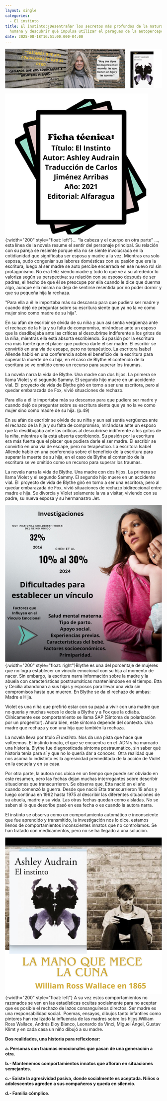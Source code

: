 ```yaml
---
layout: single
categories:
  - El instinto
title: El instinto:¿Desentrañar los secretos más profundos de la naturaleza
  humana y descubrir qué impulsa utilizar el paraguas de la autopercepción?
date: 2025-08-18T16:51:00.000-04:00
---
```

![](/assets/img/banner-el-instinto.png)

![](/assets/img/ficha-sin-fondo.png){:width="200" style="float: left"}… “la cabeza y el cuerpo en otra parte” …, esta línea de la novela resume el sentir del personaje principal. Su relación con su pareja se resiente porque ella no se siente
involucrada en la cotidianidad que significaba ser esposa y madre a la vez. Mientras era solo esposa, pudo congeniar sus labores domésticas con su pasión que era la escritura, luego al ser madre se auto percibe encerrada en ese nuevo rol sin protagonismo. No era feliz siendo madre y todo lo que ve a su alrededor lo valoriza según su perspectiva: su relación con su esposo después de ser padres, el hecho de que él se preocupe por ella cuando le dice que duerma algo, aunque ella misma no deja de sentirse resentida por no poder dormir y que su pequeña hija la rechaza.

"Para ella a él le importaba más su descanso para que pudiera ser madre y cuando dejó de preguntar sobre su escritura siente que ya no la ve como mujer sino como madre de su hija". 

En su afán de escribir se olvida de su niña y aun así sentía vergüenza ante el rechazo de la hija y su falta de compromiso, mirándose ante un esposo que la desdibujaba ante las críticas al descubrirse indiferente a los gritos de la niña, mientras ella está absorta escribiendo. Su pasión por la escritura era más fuerte que el placer que pudiera darle el ser madre. El escribir se convirtió en una vía de escape, pero no terapéutico. La escritora Isabel Allende habló en una conferencia sobre el beneficio de la escritura para superar la muerte de su hija, en el caso de Blythe el contenido de la escritura se ve omitido como un recurso para superar los traumas. 

La novela narra la vida de Blythe. Una madre con dos hijos. La primera se llama Violet y el segundo Sammy. El segundo hijo muere en un accidente vial. El  proyecto de vida de Blythe giró en torno a ser una escritora, pero al quedar embarazada de Fox, vivió situaciones de rechazo.

Para ella a él le importaba más su descanso para que pudiera ser madre y cuando dejó de preguntar sobre su escritura siente que ya no la ve como mujer sino como madre de su hija. (p.49)

En su afán de escribir se olvida de su niña y aun así sentía vergüenza ante el rechazo de la hija y su falta de compromiso, mirándose ante un esposo que la desdibujaba ante las críticas al descubrirse indiferente a los gritos de la niña, mientras ella está absorta escribiendo. Su pasión por la escritura era más fuerte que el placer que pudiera darle el ser madre. El escribir se convirtió en una vía de escape, pero no terapéutico. La escritora Isabel Allende habló en una conferencia sobre el beneficio de la escritura para superar la muerte de su hija, en el caso de Blythe el contenido de la escritura se ve omitido como un recurso para superar los traumas. 

La novela narra la vida de Blythe. Una madre con dos hijos. La primera se llama Violet y el segundo Sammy. El segundo hijo muere en un accidente vial. El  proyecto de vida de Blythe giró en torno a ser una escritora, pero al quedar embarazada de Fox, vivió situaciones de rechazo bidireccional entre madre e hija. Se divorcia y Violet solamente la va a visitar, viviendo con su padre, su nueva esposa y su hermanastro Jet. 

![](/assets/img/investigaciones-sobre-el-instinto.png){:width="200" style="float: right"}Blythe es una del porcentaje de mujeres que no logra establecer un vínculo emocional con su hija al momento de nacer. Sin embargo, la escritora narra información sobre la madre y la abuela con características postraumáticas manteniéndose en el tiempo. Etta y Cecilia abandonan a sus hijas y esposos para llevar una vida sin compromisos hasta que mueren. En Blythe se da el rechazo de ambas: Madre e Hija.

Violet es una niña que prefirió estar con su papá a vivir con una madre que no quería y muchas veces le decía a Blythe y a Fox que la odiaba. Clínicamente ese comportamiento se llama SAP (Síntoma de polarización por un progenitor). Ahora bien, este síntoma depende del contexto. Una madre que rechaza y con una hija que también la rechaza.

La novela lleva por título *El instinto*. Nos da una pista que hace que volteemos. El instinto innato, el que se encuentra en el  ADN y ha marcado una historia. Blythe fue diagnosticada síntoma postraumático, sin saber qué historia tenía para sí y que no lo quería dar a conocer.  Otra realidad que nos asoma lo indistinto es la agresividad premeditada de la acción de Violet en la escuela y en su casa.

Por otra parte, la autora nos ubica en un tiempo que puede ser obviado
en este resumen, pero las fechas dejan muchas interrogantes sobre describir situaciones que transcurrieron. Se observa que, Etta nació en el año cuando comenzó la guerra. Desde que nació Etta transcurrieron 19 años y luego continua en 1962 hasta 1975 al describir las diferentes situaciones de su abuela, madre y su vida. Las otras fechas quedan como aisladas. No se saben si lo que describe pasó en esa fecha o es cuando la autora narra.

El instinto se observa como un comportamiento automático e inconsciente que fue aprendido y transmitido, la investigación nos lo dice, estamos llenos de comportamientos inconscientes innatos que no controlamos. Se han tratado con medicamentos, pero no se ha llegado a una solución.

![](/assets/img/la-mano-que-mece-la-cuna.png){:width="200" style="float: left"}
A su vez estos comportamientos no razonados se ven en las estadísticas ocultas socialmente para no aceptar que es posible el rechazo de lazos consanguíneos directos. Ser madre es una responsabilidad social.  Poemas, ensayos, dibujos tanto infantiles como pintores han realizado la influencia de las madres sobre los hijos.William Ross Wallace, Andrés Eloy Blanco, Leonardo da Vinci, Miguel Ángel, Gustav Klimt y en cada casa un niño dibujó a su madre. 







**Dos realidades, una historia para reflexionar:**

**a. Personas con traumas emocionales que pasan de una generación a otra.**

**b.- Mantenemos comportamientos innatos que afloran en situaciones semejantes.**

**c.- Existe la agresividad pasiva, donde socialmente es aceptada. Niños o adolescentes agreden a sus compañeros y queda en silencio.**

**d.- Familia cómplice.**
